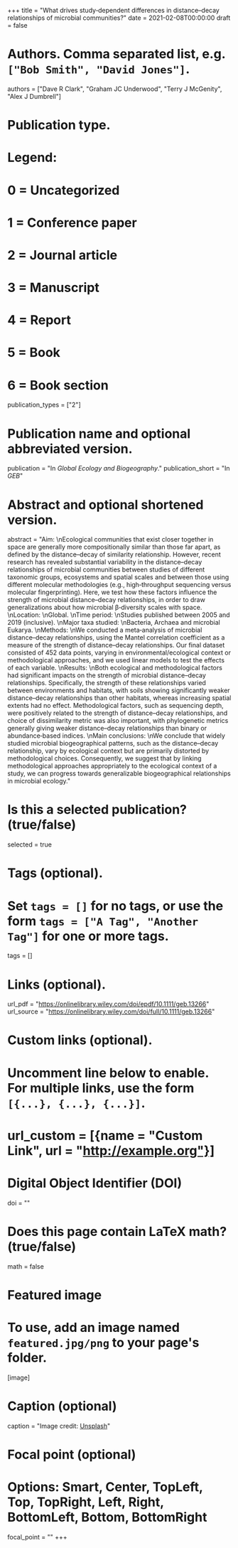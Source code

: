 +++
title = "What drives study‐dependent differences in distance–decay relationships of microbial communities?"
date = 2021-02-08T00:00:00
draft = false

# Authors. Comma separated list, e.g. `["Bob Smith", "David Jones"]`.
authors = ["Dave R Clark", "Graham JC Underwood", "Terry  J McGenity", "Alex J Dumbrell"]

# Publication type.
# Legend:
# 0 = Uncategorized
# 1 = Conference paper
# 2 = Journal article
# 3 = Manuscript
# 4 = Report
# 5 = Book
# 6 = Book section
publication_types = ["2"]

# Publication name and optional abbreviated version.
publication = "In *Global Ecology and Biogeography*."
publication_short = "In *GEB*"

# Abstract and optional shortened version.
abstract = "Aim:  \nEcological communities that exist closer together in space are generally more compositionally similar than those far apart, as defined by the distance–decay of similarity relationship. However, recent research has revealed substantial variability in the distance–decay relationships of microbial communities between studies of different taxonomic groups, ecosystems and spatial scales and between those using different molecular methodologies (e.g., high‐throughput sequencing versus molecular fingerprinting). Here, we test how these factors influence the strength of microbial distance–decay relationships, in order to draw generalizations about how microbial β‐diversity scales with space.  \nLocation:  \nGlobal.  \nTime period:  \nStudies published between 2005 and 2019 (inclusive).  \nMajor taxa studied:  \nBacteria, Archaea and microbial Eukarya.  \nMethods:  \nWe conducted a meta‐analysis of microbial distance–decay relationships, using the Mantel correlation coefficient as a measure of the strength of distance–decay relationships. Our final dataset consisted of 452 data points, varying in environmental/ecological context or methodological approaches, and we used linear models to test the effects of each variable.  \nResults:  \nBoth ecological and methodological factors had significant impacts on the strength of microbial distance–decay relationships. Specifically, the strength of these relationships varied between environments and habitats, with soils showing significantly weaker distance–decay relationships than other habitats, whereas increasing spatial extents had no effect. Methodological factors, such as sequencing depth, were positively related to the strength of distance–decay relationships, and choice of dissimilarity metric was also important, with phylogenetic metrics generally giving weaker distance–decay relationships than binary or abundance‐based indices.  \nMain conclusions:  \nWe conclude that widely studied microbial biogeographical patterns, such as the distance–decay relationship, vary by ecological context but are primarily distorted by methodological choices. Consequently, we suggest that by linking methodological approaches appropriately to the ecological context of a study, we can progress towards generalizable biogeographical relationships in microbial ecology."

# Is this a selected publication? (true/false)
selected = true

# Tags (optional).
#   Set `tags = []` for no tags, or use the form `tags = ["A Tag", "Another Tag"]` for one or more tags.
tags = []

# Links (optional).
url_pdf = "https://onlinelibrary.wiley.com/doi/epdf/10.1111/geb.13266"
url_source = "https://onlinelibrary.wiley.com/doi/full/10.1111/geb.13266"

# Custom links (optional).
#   Uncomment line below to enable. For multiple links, use the form `[{...}, {...}, {...}]`.
# url_custom = [{name = "Custom Link", url = "http://example.org"}]

# Digital Object Identifier (DOI)
doi = ""

# Does this page contain LaTeX math? (true/false)
math = false

# Featured image
# To use, add an image named `featured.jpg/png` to your page's folder.
[image]
  # Caption (optional)
  caption = "Image credit: [Unsplash](https://unsplash.com/photos/pLCdAaMFLTE)"

  # Focal point (optional)
  # Options: Smart, Center, TopLeft, Top, TopRight, Left, Right, BottomLeft, Bottom, BottomRight
  focal_point = ""
+++
